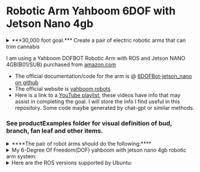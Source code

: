 # Robotic Arm Yahboom 6DOF with Jetson Nano 4gb

<details>

<summary> ***30,000 foot goal.*** Create a pair of electric robotic arms that can trim cannabis </summary>

Create a pair of electric robotic arms that can **automatically** trim dried cannabis flowers using a standard pair of trimming scissors. The arm uses servo motors to rotate the joints. For vision- open cv or other methods of object detection using camera. The arm will be able to grasp (using a two fingered-claw) a branch or bud from a bin full of branches, then hold the branch while a second arm with scissors attached (to the claw) will trim the buds. The finished buds will be dropped into a bucket when complete. **The target goal is to trim 1 pound of cannabis in 8 hours time.** The average human trimmer would trim for about 7.2 hours in a standard work day, 1 pound would be the expected minimum. 2 pounds would be a high amount for a human trimmer in a standard 8 hour work day.

</details>

I am using a Yahboom DOFBOT Robotic Arm with ROS and Jetson NANO 4GB(B01/SUB) purchased from [amazon.com](https://www.amazon.com/Yahboom-Controlled-Programmable-Robotics-Identity/dp/B09T96PS3S/ref=asc_df_B09T96PS3S/?tag=hyprod-20&linkCode=df0&hvadid=647177154660&hvpos=&hvnetw=g&hvrand=9522090457653424090&hvpone=&hvptwo=&hvqmt=&hvdev=c&hvdvcmdl=&hvlocint=&hvlocphy=9029977&hvtargid=pla-1948863623457&psc=1&gclid=CjwKCAjw-vmkBhBMEiwAlrMeF-Z9-dOB8Xg7fpWzmVdcTm2_Ga3R2E9iPS-FwKbWelSRKJymOayAkxoCRlYQAvD_BwE)
- The official documentation/code for the arm is @ [6DOFBot-jetson_nano on github](https://github.com/YahboomTechnology/dofbot-jetson_nano.git)
- The official website is [yahboom robots](http://www.yahboom.net/home) 
- Here is a link  to a [YouTube playlist](https://www.youtube.com/playlist?list=PLcbaYozXcpF65uUvdCmepFYYjx4FZ4Iwq), these videos have info that may assist in completing the goal.
I will store the info I find useful in this repository. Some code maybe generated by chat-gpt or similar methods.

### See productExamples folder for visual definition of bud, branch, fan leaf and other items.

<details>

<summary> ****The pair of robot arms should do the following:**** </summary>

- trim = remove all fan leaves (see assets for product example photos)

- Able to grasp a branch or bud with pincer-type end effector(2 finger claw)

- Able to open and close a pair of standard trimming scissors, which will be securely attached to end effector(claw). Scissors will be detachable from claw for cleaning.

- Able to identify a single branch or bud in a bin full of similar items.

- Will need camera for object detection. 
    - using open-cv or other methods. python or c++ maybe used.
    - Yolo v5 is compatible with jetson nano.
- Able to work together as a pair of arms, one will hold the scissors(scissor arm), the other will hold a branch/bud(branch arm).

- Branch arm able to identify fan leaves on bud and coordinate with scissor arm to remove all fan leaves.

- Branch arm able to rotate the bud/branch while scissor arm opens and closes scissors to complete trim.

</details>

<details>

<summary>My 6-Degree Of Freedom(DOF) yahboom with jetson nano 4gb robotic arm system:</summary>

- Operating System: Ubuntu 18  64bit
- rosdistro: melodic
- rosversion: 1.14.13
- Im using a 17" HDMI monitor, wireless keyboard and mouse plugged into USB on the Jetson Nano, which is plugged into yahboom control board. Use the terminal to run python scripts directly on the robot. This is the easiest way and gives the user complete control over the robot.

</details>

<details>

<summary>Here are the ROS versions supported by Ubuntu:</summary>

- Ubuntu 16.04 / ROS Kinetic
- Ubuntu 18.04 / ROS Melodic
- Ubuntu 20.04 / ROS Noetic

</details>




